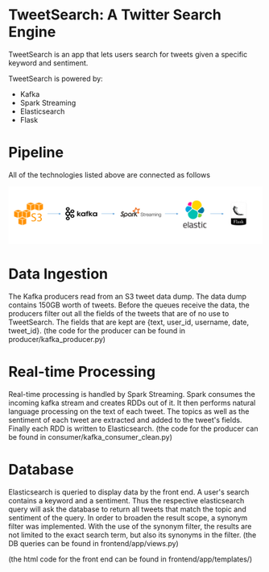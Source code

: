 # TweetSearch: A Twitter Search Engine

TweetSearch is an app that lets users search for tweets given a specific keyword and sentiment.

TweetSearch is powered by:

- Kafka
- Spark Streaming
- Elasticsearch
- Flask

# Pipeline

All of the technologies listed above are connected as follows

![](https://github.com/yiannissakk/InsightProject/blob/master/frontEnd/static/pipeline.png)

# Data Ingestion

The Kafka producers read from an S3 tweet data dump. The data dump contains 150GB worth of tweets. Before the queues receive the data, the producers filter out all the fields of the tweets that are of no use to TweetSearch. The fields that are kept are {text, user_id, username, date, tweet_id}. (the code for the producer can be found in producer/kafka_producer.py)

# Real-time Processing

Real-time processing is handled by Spark Streaming. Spark consumes the incoming kafka stream and creates RDDs out of it. It then performs natural language processing on the text of each tweet. The topics as well as the sentiment of each tweet are extracted and added to the tweet's fields. Finally each RDD is written to Elasticsearch. (the code for the producer can be found in consumer/kafka_consumer_clean.py)

# Database

Elasticsearch is queried to display data by the front end. A user's search contains a keyword and a sentiment. Thus the respective elasticsearch query will ask the database to return all tweets that match the topic and sentiment of the query. In order to broaden the result scope, a synonym filter was implemented. With the use of the synonym filter, the results are not limited to the exact search term, but also its synonyms in the filter. (the DB queries can be found in frontend/app/views.py)

(the html code for the front end can be found in frontend/app/templates/)
